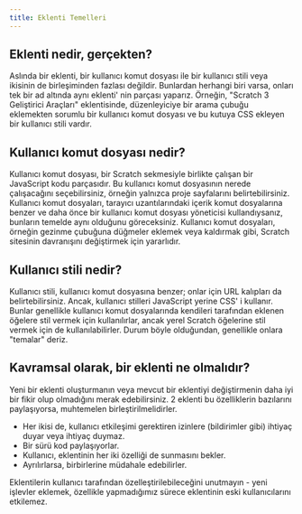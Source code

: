 ```yaml
---
title: Eklenti Temelleri
---
```


## Eklenti nedir, gerçekten?
Aslında bir eklenti, bir kullanıcı komut dosyası ile bir kullanıcı stili veya ikisinin de birleşiminden fazlası değildir. Bunlardan herhangi biri varsa, onları tek bir ad altında aynı eklenti' nin parçası yaparız. Örneğin, "Scratch 3 Geliştirici Araçları" eklentisinde, düzenleyiciye bir arama çubuğu eklemekten sorumlu bir kullanıcı komut dosyası ve bu kutuya CSS ekleyen bir kullanıcı stili vardır.

## Kullanıcı komut dosyası nedir?
Kullanıcı komut dosyası, bir Scratch sekmesiyle birlikte çalışan bir JavaScript kodu parçasıdır. Bu kullanıcı komut dosyasının nerede çalışacağını seçebilirsiniz, örneğin yalnızca proje sayfalarını belirtebilirsiniz. Kullanıcı komut dosyaları, tarayıcı uzantılarındaki içerik komut dosyalarına benzer ve daha önce bir kullanıcı komut dosyası yöneticisi kullandıysanız, bunların temelde aynı olduğunu göreceksiniz.
Kullanıcı komut dosyaları, örneğin gezinme çubuğuna düğmeler eklemek veya kaldırmak gibi, Scratch sitesinin davranışını değiştirmek için yararlıdır.

## Kullanıcı stili nedir?
Kullanıcı stili, kullanıcı komut dosyasına benzer; onlar için URL kalıpları da belirtebilirsiniz. Ancak, kullanıcı stilleri JavaScript yerine CSS' i kullanır. Bunlar genellikle kullanıcı komut dosyalarında kendileri tarafından eklenen öğelere stil vermek için kullanılırlar, ancak yerel Scratch öğelerine stil vermek için de kullanılabilirler. Durum böyle olduğundan, genellikle onlara "temalar" deriz.

## Kavramsal olarak, bir eklenti ne olmalıdır?
Yeni bir eklenti oluşturmanın veya mevcut bir eklentiyi değiştirmenin daha iyi bir fikir olup olmadığını merak edebilirsiniz.
2 eklenti bu özelliklerin bazılarını paylaşıyorsa, muhtemelen birleştirilmelidirler.
- Her ikisi de, kullanıcı etkileşimi gerektiren izinlere (bildirimler gibi) ihtiyaç duyar veya ihtiyaç duymaz.
- Bir sürü kod paylaşıyorlar.
- Kullanıcı, eklentinin her iki özelliği de sunmasını bekler.
- Ayrılırlarsa, birbirlerine müdahale edebilirler.  

Eklentilerin kullanıcı tarafından özelleştirilebileceğini unutmayın - yeni işlevler eklemek, özellikle yapmadığımız sürece eklentinin eski kullanıcılarını etkilemez.